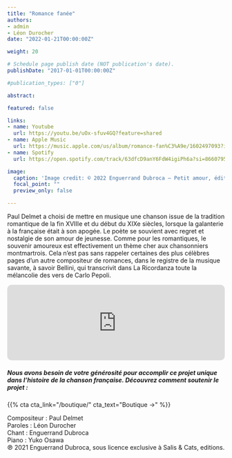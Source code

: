 ```yaml
---
title: "Romance fanée"
authors:
- admin
- Léon Durocher
date: "2022-01-21T00:00:00Z"

weight: 20

# Schedule page publish date (NOT publication's date).
publishDate: "2017-01-01T00:00:00Z"

#publication_types: ["0"]

abstract: 

featured: false

links:
- name: Youtube
  url: https://youtu.be/uOx-sfuv4GQ?feature=shared
- name: Apple Music
  url: https://music.apple.com/us/album/romance-fan%C3%A9e/1602497093?i=1602497420
- name: Spotify
  url: https://open.spotify.com/track/63dfcD9anY6FdW4igiPh6a?si=866079509ede4893

image:
  caption: 'Image credit: © 2022 Enguerrand Dubroca – Petit amour, éditions Bergeret / Collection Lequy http://fantaisiesbergeret.free.fr'
  focal_point: ""
  preview_only: false

---
```


Paul Delmet a choisi de mettre en musique une chanson issue de la tradition romantique de la fin XVIIIe et du début du XIXe siècles, lorsque la galanterie à la française était à son apogée. Le poète se souvient avec regret et nostalgie de son amour de jeunesse. Comme pour les romantiques, le souvenir amoureux est effectivement un thème cher aux chansonniers montmartrois. Cela n’est pas sans rappeler certaines des plus célèbres pages d’un autre compositeur de romances, dans le registre de la musique savante, à savoir Bellini, qui transcrivit dans La Ricordanza toute la mélancolie des vers de Carlo Pepoli.


<iframe allow="autoplay *; encrypted-media *; fullscreen *; clipboard-write" frameborder="0" height="175" style="width:100%;max-width:720px;overflow:hidden;border-radius:10px;" sandbox="allow-forms allow-popups allow-same-origin allow-scripts allow-storage-access-by-user-activation allow-top-navigation-by-user-activation" src="https://embed.music.apple.com/us/album/romance-fan%C3%A9e/1602497093?i=1602497420"></iframe>

##### Nous avons besoin de votre générosité pour accomplir ce projet unique dans l’histoire de la chanson française. Découvrez comment soutenir le projet :
{{% cta cta_link="/boutique/" cta_text="Boutique →" %}}

<p>Compositeur : Paul Delmet <br>
Paroles : Léon Durocher<br>
Chant : Enguerrand Dubroca<br>
Piano : Yuko Osawa<br>
℗ 2021 Enguerrand Dubroca, sous licence exclusive à Salis & Cats, editions.</p>


